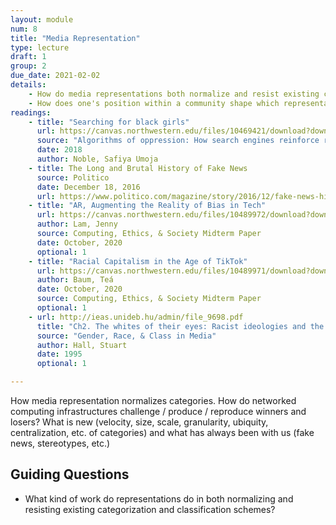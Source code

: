 ```yaml
---
layout: module
num: 8
title: "Media Representation"
type: lecture
draft: 1
group: 2
due_date: 2021-02-02
details: 
    - How do media representations both normalize and resist existing categorization and classification schemes?
    - How does one's position within a community shape which representations are accepted and which are problematized?
readings:
    - title: "Searching for black girls"
      url: https://canvas.northwestern.edu/files/10469421/download?download_frd=1
      source: "Algorithms of oppression: How search engines reinforce racism"
      date: 2018
      author: Noble, Safiya Umoja
    - title: The Long and Brutal History of Fake News
      source: Politico
      date: December 18, 2016
      url: https://www.politico.com/magazine/story/2016/12/fake-news-history-long-violent-214535
    - title: "AR, Augmenting the Reality of Bias in Tech"
      url: https://canvas.northwestern.edu/files/10489972/download?download_frd=1
      author: Lam, Jenny
      source: Computing, Ethics, & Society Midterm Paper
      date: October, 2020
      optional: 1
    - title: "Racial Capitalism in the Age of TikTok"
      url: https://canvas.northwestern.edu/files/10489971/download?download_frd=1
      author: Baum, Teá
      date: October, 2020
      source: Computing, Ethics, & Society Midterm Paper
      optional: 1
    - url: http://ieas.unideb.hu/admin/file_9698.pdf
      title: "Ch2. The whites of their eyes: Racist ideologies and the media"
      source: "Gender, Race, & Class in Media"
      author: Hall, Stuart
      date: 1995
      optional: 1

---
```


How media representation normalizes categories. How do networked computing infrastructures challenge / produce / reproduce winners and losers? What is new (velocity, size, scale, granularity, ubiquity, centralization, etc. of categories) and what has always been with us (fake news, stereotypes, etc.)

## Guiding Questions
* What kind of work do representations do in both normalizing and resisting existing categorization and classification schemes?



<!-- ---
layout: lecture
num: 7
title: "Technologies of categorization & classification: Computing and social infrastructures"
type: lecture
draft: 1
due_date: 2021-02-02
details: 
    - How do classification systems impact the life chances of entire groups of people?
    - How do ubiquitous classification and surveillance regimes work to create their own reality?
readings:
    - title: Nosedive, Season 3, Episode 1. Black Mirror
      url: https://en.wikipedia.org/wiki/Nosedive_(Black_Mirror)
      source: Netflix
    - title: The Messy Truth About Social Credit (China)
      url: https://logicmag.io/china/the-messy-truth-about-social-credit/
      date: May, 2019
      author: Ahmed, Shazeda
      source: Logic Magazine
    - url: https://www.nytimes.com/2011/06/26/magazine/my-life-as-an-undocumented-immigrant.html
      title: My Life as an Undocumented Immigrant
      date: June, 2011
      author: Vargas, Jose Antonio
    - title: The acquisition of a child by a learning disability
      author: McDermott, Ray
      source: |
        Understanding Practice: Perspectives on Activity and Context
      date: 1993
    - title: The Immigration Syllabus
      url: https://immigrationsyllabus.lib.umn.edu/about/
      source: Faculty at the University of Minnesota
      date: January, 2017
      optional: 1
      notes: Learn more about race, ethnicity, classification, and the state here. Some very thought provoking ideas, including the invention of the designation "illegal immigrant."

---

How media representation normalizes categories. How do networked computing infrastructures challenge / produce / reproduce winners and losers? What is new (velocity, size, scale, granularity, ubiquity, centralization, etc. of categories) and what has always been with us (fake news, stereotypes, etc.)

### Guiding Questions
* What kind of work do representations do in both normalizing and resisting existing categorization and classification schemes?

 -->
